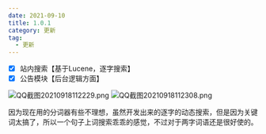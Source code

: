 ```yaml
---
date: 2021-09-10
title: 1.0.1
category: 更新
tag:
  - 更新
---
```

- [x] 站内搜索【基于Lucene，逐字搜索】
- [x] 公告模块【后台逻辑方面】

![QQ截图20210918112229.png](https://leyuna-blog-img.oss-cn-hangzhou.aliyuncs.com/image/2021-09-18/QQ截图20210918112229.png)
![QQ截图20210918112308.png](https://leyuna-blog-img.oss-cn-hangzhou.aliyuncs.com/image/2021-09-18/QQ截图20210918112308.png)

因为现在用的分词器有些不理想，虽然开发出来的逐字的动态搜索，但是因为关键词太搞了，所以一个句子上词搜索乖乖的感觉，不过对于两字词语还是很好使的。
